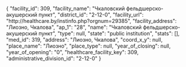 {
    "facility_id": 309,
    "facility_name": "Чкаловский фельдшерско-акушерский пункт",
    "district_id": "2-12-0",
    "facility_url": "http:\/\/healthcare.by\/instinfo.php?orgnum=29385",
    "facility_address": "Лиозно, Чкалова",
    "ap_1": "28",
    "name": "Чкаловский фельдшерско-акушерский пункт",
    "type": null,
    "state": "public institution",
    "stats": [],
    "med_id": 319,
    "address": "Лиозно, Чкалова",
    "coord_x_y": null,
    "place_name": "Лиозно",
    "place_type": null,
    "year_of_closing": null,
    "year_of_opening": "0",
    "healthcare_facility_key": 309,
    "administrative_division_id": "2-12-0"
}